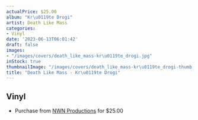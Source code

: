 ```yaml
---
actualPrice: $25.00
album: "Kr\u0119te Drogi"
artist: Death Like Mass
categories:
- Vinyl
date: '2023-06-13T06:01:42'
draft: false
images:
- "/images/covers/death_like_mass-kr\u0119te_drogi.jpg"
inStock: true
thumbnailImage: "/images/covers/death_like_mass-kr\u0119te_drogi-thumb.jpg"
title: "Death Like Mass - Kr\u0119te Drogi"
---
```


## Vinyl
* Purchase from [NWN Productions](http://shop.nwnprod.com/index.php?route=product/product&path=75&product_id=35651&sort=pd.name&order=ASC) for $25.00
